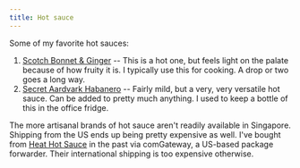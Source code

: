 ```yaml
---
title: Hot sauce
---
```


Some of my favorite hot sauces:

1. [Scotch Bonnet & Ginger](https://queenmajestyhotsauce.com/products/queen-majesty-scotch-bonnet-ginger-hot-sauce-5oz)
   -- This is a hot one, but feels light on the palate because of how fruity it
   is. I typically use this for cooking. A drop or two goes a long way.
2. [Secret Aardvark Habanero](https://secretaardvark.com/shop/sauce/aardvark-habanero-hot-sauce/) -- Fairly mild, but a very, very versatile hot sauce. Can be added to pretty much anything. I used to keep a bottle of this in the office fridge.

The more artisanal brands of hot sauce aren't readily available in Singapore.
Shipping from the US ends up being pretty expensive as well. I've bought from
[Heat Hot Sauce](https://heathotsauce.com/) in the past via comGateway, a
US-based package forwarder. Their international shipping is too expensive
otherwise.

